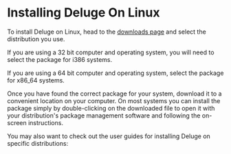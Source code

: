 # Installing Deluge On Linux

To install Deluge on Linux, head to the [downloads page](/download) and select the distribution you use.

If you are using a 32 bit computer and operating system, you will need to select the package for i386 systems.

If you are using a 64 bit computer and operating system, select the package for x86_64 systems.

Once you have found the correct package for your system, download it to a convenient location on your computer. On most systems you can install the package simply by double-clicking on the downloaded file to open it with your distribution's package management software and following the on-screen instructions.

You may also want to check out the user guides for installing Deluge on specific distributions:

